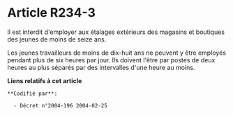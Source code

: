 # Article R234-3

Il est interdit d'employer aux étalages extérieurs des magasins et boutiques des jeunes de moins de seize ans.

Les jeunes travailleurs de moins de dix-huit ans ne peuvent y être employés pendant plus de six heures par jour. Ils doivent
l'être par postes de deux heures au plus séparés par des intervalles d'une heure au moins.

**Liens relatifs à cet article**

	**Codifié par**:

	  - Décret n°2004-196 2004-02-25
